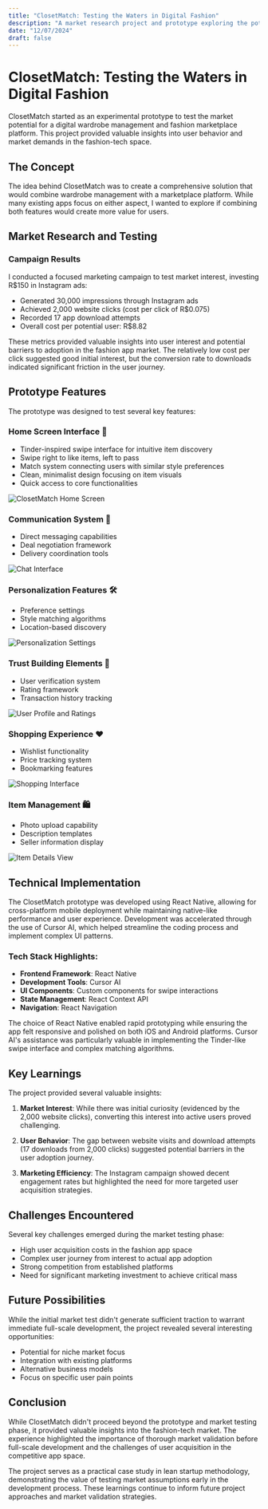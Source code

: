 ```yaml
---
title: "ClosetMatch: Testing the Waters in Digital Fashion"
description: "A market research project and prototype exploring the potential of a digital wardrobe management tool, providing valuable insights into user behavior and market demands."
date: "12/07/2024"
draft: false
---
```


# ClosetMatch: Testing the Waters in Digital Fashion

ClosetMatch started as an experimental prototype to test the market potential for a digital wardrobe management and fashion marketplace platform. This project provided valuable insights into user behavior and market demands in the fashion-tech space.

<div class="screenshot-container">

## The Concept

The idea behind ClosetMatch was to create a comprehensive solution that would combine wardrobe management with a marketplace platform. While many existing apps focus on either aspect, I wanted to explore if combining both features would create more value for users.

## Market Research and Testing

### Campaign Results
I conducted a focused marketing campaign to test market interest, investing R$150 in Instagram ads:
- Generated 30,000 impressions through Instagram ads
- Achieved 2,000 website clicks (cost per click of R$0.075)
- Recorded 17 app download attempts
- Overall cost per potential user: R$8.82

These metrics provided valuable insights into user interest and potential barriers to adoption in the fashion app market. The relatively low cost per click suggested good initial interest, but the conversion rate to downloads indicated significant friction in the user journey.

## Prototype Features

The prototype was designed to test several key features:

### Home Screen Interface 📱
- Tinder-inspired swipe interface for intuitive item discovery
- Swipe right to like items, left to pass
- Match system connecting users with similar style preferences
- Clean, minimalist design focusing on item visuals
- Quick access to core functionalities

![ClosetMatch Home Screen](assets/closetmatch1.png)

### Communication System 💬
- Direct messaging capabilities
- Deal negotiation framework
- Delivery coordination tools

![Chat Interface](assets/closetmatch4.png)

### Personalization Features 🛠️
- Preference settings
- Style matching algorithms
- Location-based discovery

![Personalization Settings](assets/closetmatch6.png)

### Trust Building Elements 🌟
- User verification system
- Rating framework
- Transaction history tracking

![User Profile and Ratings](assets/closetmatch5.png)

### Shopping Experience ❤️
- Wishlist functionality
- Price tracking system
- Bookmarking features

![Shopping Interface](assets/closetmatch3.png)

### Item Management 🛍️
- Photo upload capability
- Description templates
- Seller information display

![Item Details View](assets/closetmatch2.png)

## Technical Implementation

The ClosetMatch prototype was developed using React Native, allowing for cross-platform mobile deployment while maintaining native-like performance and user experience. Development was accelerated through the use of Cursor AI, which helped streamline the coding process and implement complex UI patterns.

### Tech Stack Highlights:
- **Frontend Framework**: React Native
- **Development Tools**: Cursor AI
- **UI Components**: Custom components for swipe interactions
- **State Management**: React Context API
- **Navigation**: React Navigation

The choice of React Native enabled rapid prototyping while ensuring the app felt responsive and polished on both iOS and Android platforms. Cursor AI's assistance was particularly valuable in implementing the Tinder-like swipe interface and complex matching algorithms.

</div>

## Key Learnings

The project provided several valuable insights:

1. **Market Interest**: While there was initial curiosity (evidenced by the 2,000 website clicks), converting this interest into active users proved challenging.

2. **User Behavior**: The gap between website visits and download attempts (17 downloads from 2,000 clicks) suggested potential barriers in the user adoption journey.

3. **Marketing Efficiency**: The Instagram campaign showed decent engagement rates but highlighted the need for more targeted user acquisition strategies.

## Challenges Encountered

Several key challenges emerged during the market testing phase:

- High user acquisition costs in the fashion app space
- Complex user journey from interest to actual app adoption
- Strong competition from established platforms
- Need for significant marketing investment to achieve critical mass

## Future Possibilities

While the initial market test didn't generate sufficient traction to warrant immediate full-scale development, the project revealed several interesting opportunities:

- Potential for niche market focus
- Integration with existing platforms
- Alternative business models
- Focus on specific user pain points

## Conclusion

While ClosetMatch didn't proceed beyond the prototype and market testing phase, it provided valuable insights into the fashion-tech market. The experience highlighted the importance of thorough market validation before full-scale development and the challenges of user acquisition in the competitive app space.

The project serves as a practical case study in lean startup methodology, demonstrating the value of testing market assumptions early in the development process. These learnings continue to inform future project approaches and market validation strategies.